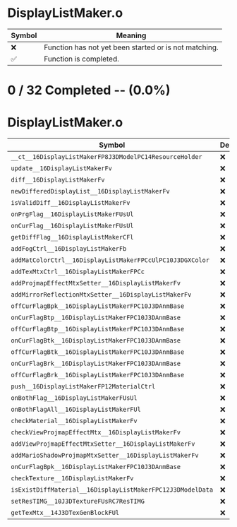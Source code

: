 # DisplayListMaker.o
| Symbol | Meaning 
| ------------- | ------------- 
| :x: | Function has not yet been started or is not matching. 
| :white_check_mark: | Function is completed. 


# 0 / 32 Completed -- (0.0%)
# DisplayListMaker.o
| Symbol | Decompiled? |
| ------------- | ------------- |
| `__ct__16DisplayListMakerFP8J3DModelPC14ResourceHolder` | :x: |
| `update__16DisplayListMakerFv` | :x: |
| `diff__16DisplayListMakerFv` | :x: |
| `newDifferedDisplayList__16DisplayListMakerFv` | :x: |
| `isValidDiff__16DisplayListMakerFv` | :x: |
| `onPrgFlag__16DisplayListMakerFUsUl` | :x: |
| `onCurFlag__16DisplayListMakerFUsUl` | :x: |
| `getDiffFlag__16DisplayListMakerCFl` | :x: |
| `addFogCtrl__16DisplayListMakerFb` | :x: |
| `addMatColorCtrl__16DisplayListMakerFPCcUlPC10J3DGXColor` | :x: |
| `addTexMtxCtrl__16DisplayListMakerFPCc` | :x: |
| `addProjmapEffectMtxSetter__16DisplayListMakerFv` | :x: |
| `addMirrorReflectionMtxSetter__16DisplayListMakerFv` | :x: |
| `offCurFlagBpk__16DisplayListMakerFPC10J3DAnmBase` | :x: |
| `onCurFlagBtp__16DisplayListMakerFPC10J3DAnmBase` | :x: |
| `offCurFlagBtp__16DisplayListMakerFPC10J3DAnmBase` | :x: |
| `onCurFlagBtk__16DisplayListMakerFPC10J3DAnmBase` | :x: |
| `offCurFlagBtk__16DisplayListMakerFPC10J3DAnmBase` | :x: |
| `onCurFlagBrk__16DisplayListMakerFPC10J3DAnmBase` | :x: |
| `offCurFlagBrk__16DisplayListMakerFPC10J3DAnmBase` | :x: |
| `push__16DisplayListMakerFP12MaterialCtrl` | :x: |
| `onBothFlag__16DisplayListMakerFUsUl` | :x: |
| `onBothFlagAll__16DisplayListMakerFUl` | :x: |
| `checkMaterial__16DisplayListMakerFv` | :x: |
| `checkViewProjmapEffectMtx__16DisplayListMakerFv` | :x: |
| `addViewProjmapEffectMtxSetter__16DisplayListMakerFv` | :x: |
| `addMarioShadowProjmapMtxSetter__16DisplayListMakerFv` | :x: |
| `onCurFlagBpk__16DisplayListMakerFPC10J3DAnmBase` | :x: |
| `checkTexture__16DisplayListMakerFv` | :x: |
| `isExistDiffMaterial__16DisplayListMakerFPC12J3DModelData` | :x: |
| `setResTIMG__10J3DTextureFUsRC7ResTIMG` | :x: |
| `getTexMtx__14J3DTexGenBlockFUl` | :x: |
